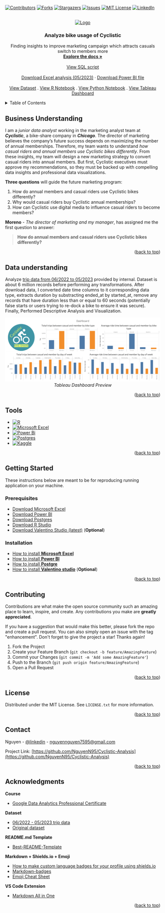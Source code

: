 <a name="readme-top"></a>



<!-- PROJECT SHIELDS -->
[![Contributors][contributors-shield]][contributors-url]
[![Forks][forks-shield]][forks-url]
[![Stargazers][stars-shield]][stars-url]
[![Issues][issues-shield]][issues-url]
[![MIT License][license-shield]][license-url]
[![LinkedIn][linkedin-shield]][linkedin-url]



<!-- PROJECT LOGO -->
<br />
<div align="center">
  <a href="https://github.com/NguyenN95/Cyclistic-Analysis">
    <img src="images/logo.gif" alt="Logo" width="150" height="150">
  </a>

<h3 align="center">Analyze bike usage of Cyclistic</h3>

  <p align="center">
    Finding insights to improve marketing campaign which attracts casuals switch to members more
    <br />
    <a href="https://github.com/NguyenN95/Cyclistic-Analysis#about-the-project"><strong>Explore the docs »</strong></a>
    <br />
    <br />
    <a href="https://github.com/NguyenN95/Cyclistic-Analysis/blob/main/script.sql">View SQL script</a>
    <br/>
    <br/>
    <a href="https://drive.google.com/file/d/1-QNdF5aBtwqJsOPcQxwb6e3S27pImEuf/view">Download Excel analysis (05/2023)</a>
    ·
    <a href="https://drive.google.com/file/d/1-TatybsDLky1I9-46Xt61a5RX6BA0l3W/view">Download Power BI file</a>
    <br/>
    <br/>
    <a href="https://www.kaggle.com/datasets/nguyenn95/062022-052023-cyclistic-trip-data">View Dataset</a>
    .
    <a href="https://www.kaggle.com/nguyenn95/cyclistic-analysis-using-r">View R Notebook</a>
    .
    <a href="https://www.kaggle.com/code/nguyenn95/cyclistic-analystic-using-python">View Python Notebook</a>
    .
    <a href="https://public.tableau.com/app/profile/nguyen.nguyen6937/viz/CyclisticAnalysis_16918599784790/Ridetimedistributionnormalorskew">View Tableau Dashboard</a>
  </p>
</div>



<!-- TABLE OF CONTENTS -->
<details>
  <summary>Table of Contents</summary>
  <ol>
    <li>
      <a href="#business-understanding">Business Understanding</a>
    </li>
    <li>
      <a href="#data-understanding">Data Understanding</a>
    </li>
    <li><a href="#tools">Tools</a></li>
    <li>
      <a href="#getting-started">Getting Started</a>
      <ul>
        <li><a href="#prerequisites">Prerequisites</a></li>
        <li><a href="#installation">Installation</a></li>
      </ul>
    </li>
    <li><a href="#contributing">Contributing</a></li>
    <li><a href="#license">License</a></li>
    <li><a href="#contact">Contact</a></li>
    <li><a href="#acknowledgments">Acknowledgments</a></li>
  </ol>
</details>



<!-- ABOUT THE PROJECT -->
## Business Understanding 
I am a *junior data analyst* working in the marketing analyst team at ***Cyclistic***, a bike-share company in ***Chicago***. The director of marketing believes the company’s future success depends on maximizing the number of annual memberships. Therefore, my team wants to understand *how casual riders and annual members use Cyclistic bikes differently*. From these insights, my team will design a new marketing strategy to convert casual riders into annual members. But first, Cyclistic executives must approve my recommendations, so they must be backed up with compelling data insights and professional data visualizations.

**Three questions** will guide the future marketing program:
1. How do annual members and casual riders use Cyclistic bikes differently?
2. Why would casual riders buy Cyclistic annual memberships?
3. How can Cyclistic use digital media to influence casual riders to become members?

**Moreno** - *The director of marketing and my manager*, has assigned me the first question to answer: 
> **How do annual members and casual riders use Cyclistic bikes differently?**

<p align="right">(<a href="#readme-top">back to top</a>)</p>



## Data understanding
Analyze [trip data from 06/2022 to 05/2023](https://www.kaggle.com/datasets/nguyenn95/062022-052023-cyclistic-trip-data)  provided by internal. Dataset is about 6 million records before performing any transformations. After download data, I converted date time columns to it corresponding data type, extracts duration by substracting ended_at by started_at, remove any records that have duration less than or equal to 60 seconds (potentially false starts or users trying to re-dock a bike to ensure it was secure).
Finally, Performed Descriptive Analysis and Visualization.

<a href="https://public.tableau.com/app/profile/nguyen.nguyen6937/viz/CyclisticAnalysis_16918599784790/Totaltripsbybiketypeanddaybasedonfilters">
  <img src="images/tableau_dashboard.png" alt="Tableau Dashboard">
</a>
<div align="center">
  <em>Tableau Dashboard Preview</em>
</div>

<p align="right">(<a href="#readme-top">back to top</a>)</p>



## Tools

* [![R][R]][R-url]
* [![Microsoft Excel][Microsoft Excel]][Microsoft-Excel-url]
* [![Power Bi][Power Bi]][Power-Bi-url]
* [![Postgres][Postgres]][Postgres-url]
* [![Kaggle][Kaggle]][Kaggle-url]

<p align="right">(<a href="#readme-top">back to top</a>)</p>



<!-- GETTING STARTED -->
## Getting Started

These instructions below are meant to be for reproducing running application on your machine.

### Prerequisites

* [Download Microsoft Excel][Microsoft-Excel-url]
* [Download Power BI](https://go.microsoft.com/fwlink/?LinkId=2240819&clcid=0x409)
* [Download Postgres](https://www.postgresql.org/download/)
* [Download R Studio](https://posit.co/download/rstudio-desktop/)
* [Download Valentino Studio (latest)][Valentino-download-url] (**Optional**)

### Installation

* [How to install **Microsoft Excel**](https://support.microsoft.com/en-us/office/download-and-install-or-reinstall-microsoft-365-or-office-2021-on-a-pc-or-mac-4414eaaf-0478-48be-9c42-23adc4716658) 
* [How to install **Power BI**](https://learn.microsoft.com/en-us/power-bi/fundamentals/desktop-get-the-desktop)
* [How to install **Postgre**](https://www.postgresqltutorial.com/postgresql-getting-started/install-postgresql/)
* [How to install **Valentino studio**](https://valentina-db.com/docs/dokuwiki/v12/doku.php?id=valentina:products:vstudio:manual:installation) (**Optional**)

<p align="right">(<a href="#readme-top">back to top</a>)</p>



<!-- CONTRIBUTING -->
## Contributing

Contributions are what make the open source community such an amazing place to learn, inspire, and create. Any contributions you make are **greatly appreciated**.

If you have a suggestion that would make this better, please fork the repo and create a pull request. You can also simply open an issue with the tag "enhancement".
Don't forget to give the project a star! Thanks again!

1. Fork the Project
2. Create your Feature Branch (`git checkout -b feature/AmazingFeature`)
3. Commit your Changes (`git commit -m 'Add some AmazingFeature'`)
4. Push to the Branch (`git push origin feature/AmazingFeature`)
5. Open a Pull Request

<p align="right">(<a href="#readme-top">back to top</a>)</p>



<!-- LICENSE -->
## License

Distributed under the MIT License. See `LICENSE.txt` for more information.

<p align="right">(<a href="#readme-top">back to top</a>)</p>



<!-- CONTACT -->
## Contact

Nguyen - [@linkedin][linkedin-url] - nguyennguyen7595@gmail.com

Project Link: [https://github.com/NguyenN95/Cyclistic-Analysis](https://github.com/NguyenN95/Cyclistic-Analysis)

<p align="right">(<a href="#readme-top">back to top</a>)</p>



<!-- ACKNOWLEDGMENTS -->
## Acknowledgments

**Course**

* [Google Data Analytics Professional Certificate](https://www.coursera.org/professional-certificates/google-data-analytics)

**Dataset**

* [06/2022 - 05/2023 trip data](https://www.kaggle.com/datasets/nguyenn95/062022-052023-cyclistic-trip-data)
* [Original dataset](https://divvy-tripdata.s3.amazonaws.com/index.html)

**README.md Template**

* [Best-README-Template](https://github.com/othneildrew/Best-README-Template)

**Markdown + Shields.io + Emoji**

* [How to make custom language badges for your profile using shields.io](https://javascript.plainenglish.io/how-to-make-custom-language-badges-for-your-profile-using-shields-io-d2aeaf016b6b)
* [Markdown-badges](https://github.com/Ileriayo/markdown-badges)
* [Emoji Cheat Sheet](https://www.webfx.com/tools/emoji-cheat-sheet/)

**VS Code Extension**

* [Markdown All in One](https://marketplace.visualstudio.com/items?itemName=yzhang.markdown-all-in-one)

<p align="right">(<a href="#readme-top">back to top</a>)</p>



<!-- MARKDOWN LINKS & IMAGES -->
<!-- https://www.markdownguide.org/basic-syntax/#reference-style-links -->
[contributors-shield]: https://img.shields.io/github/contributors/NguyenN95/Cyclistic-Analysis.svg?style=for-the-badge
[contributors-url]: https://github.com/NguyenN95/Cyclistic-Analysis/graphs/contributors

[forks-shield]: https://img.shields.io/github/forks/NguyenN95/Cyclistic-Analysis.svg?style=for-the-badge
[forks-url]: https://github.com/NguyenN95/Cyclistic-Analysis/network/members

[stars-shield]: https://img.shields.io/github/stars/NguyenN95/Cyclistic-Analysis.svg?style=for-the-badge
[stars-url]: https://github.com/NguyenN95/Cyclistic-Analysis/stargazers

[issues-shield]: https://img.shields.io/github/issues/NguyenN95/Cyclistic-Analysis.svg?style=for-the-badge
[issues-url]: https://github.com/NguyenN95/Cyclistic-Analysis/issues

[license-shield]: https://img.shields.io/github/license/NguyenN95/Cyclistic-Analysis.svg?style=for-the-badge
[license-url]: https://github.com/NguyenN95/Cyclistic-Analysis/blob/master/LICENSE.txt

[linkedin-shield]: https://img.shields.io/badge/-LinkedIn-black.svg?style=for-the-badge&logo=linkedin&colorB=555
[linkedin-url]: https://linkedin.com/in/nguyenn95

[product-screenshot]: images/screenshot.png

[R]: https://img.shields.io/badge/r-%23276DC3.svg?style=for-the-badge&logo=r&logoColor=white
[R-url]: https://www.r-project.org/

[Microsoft Excel]: https://img.shields.io/badge/Microsoft_Excel-217346?style=for-the-badge&logo=microsoft-excel&logoColor=white
[Microsoft-Excel-url]: https://www.microsoft.com/en-us/microsoft-365/excel

[Power Bi]: https://img.shields.io/badge/power_bi-F2C811?style=for-the-badge&logo=powerbi&logoColor=black
[Power-Bi-url]: https://powerbi.microsoft.com/en-us/

[Postgres]: https://img.shields.io/badge/postgres-%23316192.svg?style=for-the-badge&logo=postgresql&logoColor=white
[Postgres-url]: https://www.postgresql.org/

[Kaggle]: https://img.shields.io/badge/Kaggle-035a7d?style=for-the-badge&logo=kaggle&logoColor=white
[Kaggle-url]: https://www.kaggle.com/

[Valentino-download-url]: https://valentina-db.com/en/studio/download
